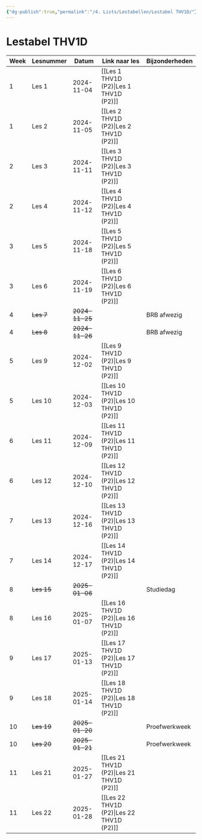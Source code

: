 ```yaml
---
{"dg-publish":true,"permalink":"/4. Lists/Lestabellen/Lestabel THV1D/"}
---
```


# Lestabel THV1D
| Week | Lesnummer  | Datum          | Link naar les         | Bijzonderheden |
| ---- | ---------- | -------------- | --------------------- | -------------- |
| 1    | Les 1      | 2024-11-04     | [[Les 1 THV1D (P2)\|Les 1 THV1D (P2)]]  |                |
| 1    | Les 2      | 2024-11-05     | [[Les 2 THV1D (P2)\|Les 2 THV1D (P2)]]  |                |
| 2    | Les 3      | 2024-11-11     | [[Les 3 THV1D (P2)\|Les 3 THV1D (P2)]]  |                |
| 2    | Les 4      | 2024-11-12     | [[Les 4 THV1D (P2)\|Les 4 THV1D (P2)]]  |                |
| 3    | Les 5      | 2024-11-18     | [[Les 5 THV1D (P2)\|Les 5 THV1D (P2)]]  |                |
| 3    | Les 6      | 2024-11-19     | [[Les 6 THV1D (P2)\|Les 6 THV1D (P2)]]  |                |
| 4    | ~~Les 7~~  | ~~2024-11-25~~ |                       | BRB afwezig    |
| 4    | ~~Les 8~~  | ~~2024-11-26~~ |                       | BRB afwezig    |
| 5    | Les 9      | 2024-12-02     | [[Les 9 THV1D (P2)\|Les 9 THV1D (P2)]]  |                |
| 5    | Les 10     | 2024-12-03     | [[Les 10 THV1D (P2)\|Les 10 THV1D (P2)]] |                |
| 6    | Les 11     | 2024-12-09     | [[Les 11 THV1D (P2)\|Les 11 THV1D (P2)]] |                |
| 6    | Les 12     | 2024-12-10     | [[Les 12 THV1D (P2)\|Les 12 THV1D (P2)]] |                |
| 7    | Les 13     | 2024-12-16     | [[Les 13 THV1D (P2)\|Les 13 THV1D (P2)]] |                |
| 7    | Les 14     | 2024-12-17     | [[Les 14 THV1D (P2)\|Les 14 THV1D (P2)]] |                |
| 8    | ~~Les 15~~ | ~~2025-01-06~~ |                       | Studiedag      |
| 8    | Les 16     | 2025-01-07     | [[Les 16 THV1D (P2)\|Les 16 THV1D (P2)]] |                |
| 9    | Les 17     | 2025-01-13     | [[Les 17 THV1D (P2)\|Les 17 THV1D (P2)]] |                |
| 9    | Les 18     | 2025-01-14     | [[Les 18 THV1D (P2)\|Les 18 THV1D (P2)]] |                |
| 10   | ~~Les 19~~ | ~~2025-01-20~~ |                       | Proefwerkweek  |
| 10   | ~~Les 20~~ | ~~2025-01-21~~ |                       | Proefwerkweek  |
| 11   | Les 21     | 2025-01-27     | [[Les 21 THV1D (P2)\|Les 21 THV1D (P2)]] |                |
| 11   | Les 22     | 2025-01-28     | [[Les 22 THV1D (P2)\|Les 22 THV1D (P2)]] |                |
